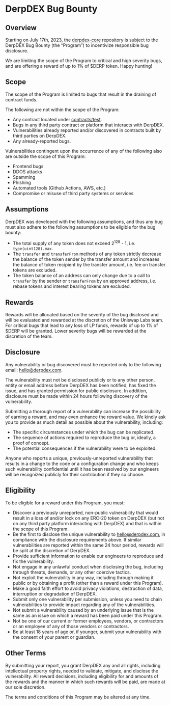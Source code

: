 # DerpDEX Bug Bounty

## Overview

Starting on July 17th, 2023, the [derpdex-core](https://github.com/derpdex-official/derpdex-core) repository is subject to the DerpDEX Bug Bounty (the “Program”) to incentivize responsible bug disclosure.

We are limiting the scope of the Program to critical and high severity bugs, and are offering a reward of up to 1% of $DERP token. Happy hunting!

## Scope

The scope of the Program is limited to bugs that result in the draining of contract funds.

The following are not within the scope of the Program:

- Any contract located under [contracts/test](./contracts/test).
- Bugs in any third party contract or platform that interacts with DerpDEX.
- Vulnerabilities already reported and/or discovered in contracts built by third parties on DerpDEX.
- Any already-reported bugs.

Vulnerabilities contingent upon the occurrence of any of the following also are outside the scope of this Program:

- Frontend bugs
- DDOS attacks
- Spamming
- Phishing
- Automated tools (Github Actions, AWS, etc.)
- Compromise or misuse of third party systems or services

## Assumptions

DerpDEX was developed with the following assumptions, and thus any bug must also adhere to the following assumptions
to be eligible for the bug bounty:

- The total supply of any token does not exceed 2<sup>128</sup> - 1, i.e. `type(uint128).max`.
- The `transfer` and `transferFrom` methods of any token strictly decrease the balance of the token sender by the transfer amount and increases the balance of token recipient by the transfer amount, i.e. fee on transfer tokens are excluded.
- The token balance of an address can only change due to a call to `transfer` by the sender or `transferFrom` by an approved address, i.e. rebase tokens and interest bearing tokens are excluded.

## Rewards

Rewards will be allocated based on the severity of the bug disclosed and will be evaluated and rewarded at the discretion of the Uniswap Labs team. For critical bugs that lead to any loss of LP funds, rewards of up to 1% of $DERP will be granted. Lower severity bugs will be rewarded at the discretion of the team. 

## Disclosure

Any vulnerability or bug discovered must be reported only to the following email: [hello@derpdex.com](mailto:hello@derpdex.com).

The vulnerability must not be disclosed publicly or to any other person, entity or email address before DerpDEX has been notified, has fixed the issue, and has granted permission for public disclosure. In addition, disclosure must be made within 24 hours following discovery of the vulnerability.

Submitting a thorough report of a vulnerability can increase the possibility of earning a reward, and may even enhance the reward value. We kindly ask you to provide as much detail as possible about the vulnerability, including:

- The specific circumstances under which the bug can be replicated.
- The sequence of actions required to reproduce the bug or, ideally, a proof of concept.
- The potential consequences if the vulnerability were to be exploited.

Anyone who reports a unique, previously-unreported vulnerability that results in a change to the code or a configuration change and who keeps such vulnerability confidential until it has been resolved by our engineers will be recognized publicly for their contribution if they so choose.

## Eligibility

To be eligible for a reward under this Program, you must:

- Discover a previously unreported, non-public vulnerability that would result in a loss of and/or lock on any ERC-20 token on DerpDEX (but not on any third party platform interacting with DerpDEX) and that is within the scope of this Program. 
- Be the first to disclose the unique vulnerability to [hello@derpdex.com](mailto:hello@derpdex.com), in compliance with the disclosure requirements above. If similar vulnerabilities are reported within the same 24 hour period, rewards will be split at the discretion of DerpDEX.
- Provide sufficient information to enable our engineers to reproduce and fix the vulnerability.
- Not engage in any unlawful conduct when disclosing the bug, including through threats, demands, or any other coercive tactics.
- Not exploit the vulnerability in any way, including through making it public or by obtaining a profit (other than a reward under this Program).
- Make a good faith effort to avoid privacy violations, destruction of data, interruption or degradation of DerpDEX.
- Submit only one vulnerability per submission, unless you need to chain vulnerabilities to provide impact regarding any of the vulnerabilities.
- Not submit a vulnerability caused by an underlying issue that is the same as an issue on which a reward has been paid under this Program.
- Not be one of our current or former employees, vendors, or contractors or an employee of any of those vendors or contractors.
- Be at least 18 years of age or, if younger, submit your vulnerability with the consent of your parent or guardian.

## Other Terms

By submitting your report, you grant DerpDEX any and all rights, including intellectual property rights, needed to validate, mitigate, and disclose the vulnerability. All reward decisions, including eligibility for and amounts of the rewards and the manner in which such rewards will be paid, are made at our sole discretion.

The terms and conditions of this Program may be altered at any time.
